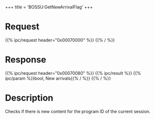 +++
title = 'BOSSU:GetNewArrivalFlag'
+++

# Request

{{% ipc/request header="0x00070000" %}}
{{% / %}}

# Response

{{% ipc/request header="0x00070080" %}}
{{% ipc/result %}}
{{% ipc/param %}}bool, New arrivals{{% / %}}
{{% / %}}

# Description

Checks if there is new content for the program ID of the current session.
